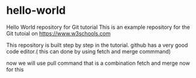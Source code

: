 # hello-world
Hello World repository for Git tutorial
This is an example repository for the Git tutoial on https://www.w3schools.com

This repository is built step by step in the tutorial.
github has a very good code editor.( this can done by using fetch and merge commmand)

now we will use pull command that is a combination fetch and merge now for this
